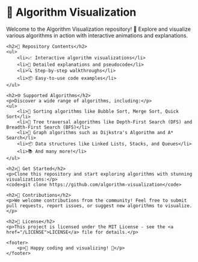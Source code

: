 <!DOCTYPE html>
<html lang="en">
<head>
    <meta charset="UTF-8">
    <meta name="viewport" content="width=device-width, initial-scale=1.0">
    <title>🌟 Algorithm Visualization Repository 🌟</title>
</head>
<body>
    <h1>🚀 Algorithm Visualization</h1>
    <p>Welcome to the Algorithm Visualization repository! 🧮 Explore and visualize various algorithms in action with interactive animations and explanations.</p>
    
    <h2>📁 Repository Contents</h2>
    <ul>
        <li>📈 Interactive algorithm visualizations</li>
        <li>📄 Detailed explanations and pseudocode</li>
        <li>🔍 Step-by-step walkthroughs</li>
        <li>📦 Easy-to-use code examples</li>
    </ul>
    
    <h2>🌐 Supported Algorithms</h2>
    <p>Discover a wide range of algorithms, including:</p>
    <ul>
        <li>🧮 Sorting algorithms like Bubble Sort, Merge Sort, Quick Sort</li>
        <li>🌲 Tree traversal algorithms like Depth-First Search (DFS) and Breadth-First Search (BFS)</li>
        <li>🔗 Graph algorithms such as Dijkstra's Algorithm and A* Search</li>
        <li>📦 Data structures like Linked Lists, Stacks, and Queues</li>
        <li>📚 And many more!</li>
    </ul>
    
    <h2>🎉 Get Started</h2>
    <p>Clone this repository and start exploring algorithms with stunning visualizations:</p>
    <code>git clone https://github.com/algorithm-visualization</code>
    
    <h2>🤝 Contributions</h2>
    <p>We welcome contributions from the community! Feel free to submit pull requests, report issues, or suggest new algorithms to visualize.</p>
    
    <h2>📜 License</h2>
    <p>This project is licensed under the MIT License - see the <a href="/LICENSE">LICENSE</a> file for details.</p>
    
    <footer>
        <p>🌟 Happy coding and visualizing! 🌟</p>
    </footer>
</body>
</html>
